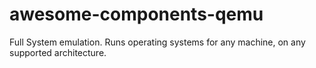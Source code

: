 # awesome-components-qemu
Full System emulation. Runs operating systems for any machine, on any supported architecture.
